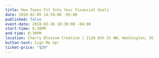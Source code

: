 ```yaml
---
title: How Taxes Fit Into Your Financial Goals
date: 2018-02-05 14:59:00 -05:00
published: false
event-date: 2018-03-26 18:30:00 -04:00
start-time: 6:30PM
end-time: 8:30PM
location: Cherry Blossom Creative | 2128 8th St NW, Washington, DC
button-text: Sign Me Up!
ticket-price: "$20"
---
```


